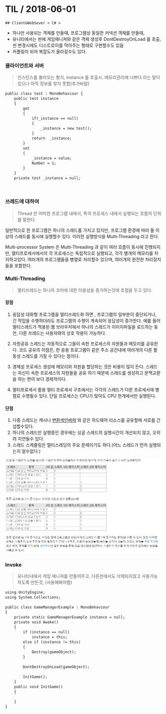 # TIL   / 2018-06-01
    ## Client&WebSever < C# >
 
- 하나만 사용되는 객체를 만들때, 프로그램상 동일한 커넥션 객체를 만들때,
- 유니티에서는 씬에 게임매니져와 같은 객체 생성후 DontDestroyOnLoad 를 호출, 씬 변경시에도 디스트로이를 막아주는 형태로 구현할수도 있음
- 커플링이 되어 복잡도가 올라갈수도 있다.

### 클라이언트와 서버
> 인스턴스를 불러오는 형식, instance 를 호출시..메모리관리에 나쁘다 라는 말이 있으나 아직 정보를 찾지 못함(추가바람)

```
public class test : MonoBehaviour {
    public test instance
    {
        get
        {
            if(_instance == null)
            {
                _instance = new test();
            }
            return  _instance;
        }
        set
        {
            _instance = value;
            Number = 1;
        }
    }
    private test _instance = null;



```

### 쓰레드에 대하여
 >Thread 란 어떠한 프로그램 내에서, 특히 프로세스 내에서 실행되는 흐름의 단위를 말한다.

  일반적으로 한 프로그램은 하나의 스레드를 가지고 있지만, 프로그램 환경에 따라 둘 이상의 스레드를 동시에 실행할수 있다. 이러한 실행방식을 Multi-Threading 라고 한다.

 Multi-processor System 은 Multi-Threading 과 같이 여러 흐름이 동시에 진행되지만, 멀티프로세서에서의 각 프로세스는 독립적으로 실행되고, 각각 별개의 메모리를 차지하고있다. 여러개의 프로그램들을 병렬로 처리할수 있으며, 여러개의 완전한 처리장치들을 포함한다.

### Multi-Threading
>멀티쓰레드는 하나의 코어에 대한 이용성을 증가하는것에 초점을 두고 있다.

#### 장점

1. 응답성
대화형 프로그램을 멀티쓰레드화 하면 , 프로그램의 일부분이 중단되거나, 긴 작업을 수행하더라도 프로그램의 수행이 계속되어 응답성이 증가한다.
예를 들어 멀티스레드가 적용된 웹 브라우저에서 하나의 스레드가 이미지파일을 로드하는 동안, 다른 쓰레드는 사용자와의 상호 작용이 가능하다.

2. 자원공유
스레드는 자동적으로 그들이 속한 프로세스의 자원들과 메모리를 공유한다. 코드 공유의 이점은, 한 응용 프로그램이 같은 주소 공간내에 여러개의 다른 활동성 스레드를 가질 수 있다는 점이다.

3. 경제성
프로세스 생성에 메모리와 자원을 할당하는 것은 비용이 많이 든다. 스레드는 자신이 속한 프로세스의 자원들을 공유 하기 때문에 스레드를 생성하고 문맥교환을 하는 편이 보다 경제적이다.

4. 멀티프로세서 활용
멀티 프로세서 구조에서는 각각의 스레드가 다른 프로세서에 병렬로 수행될수 있다. 단일 프로세스는 CPU가 많아도 CPU 한개에서만 실행된다.

#### 단점

1. 다중 스레드는 캐시나 [변환색인버퍼](https://www.wikiwand.com/ko/%EB%B3%80%ED%99%98_%EC%83%89%EC%9D%B8_%EB%B2%84%ED%8D%BC) 와 같은 하드웨어 리소스를 공유할때 서로를 간섭할수있다.
2. 하나의 스레드만 실행중인 경우에는 싱글 스레드의 실행시간이 개선되지 않고, 오히려 지연될수 있다.
3. 스레드 스케줄링은 멀티스레딩의 주요 문제이기도 하다.(어느 스레드가 먼저 실행되는지 알수없다.)

![예제(위키/스레드(컴퓨팅))](./THREAD.png)

### Invoke

> 유니티내에서 게임 매니져를 만들어주고,  다른씬에서도 삭제되지않고 사용가능하도록 만든것, (사용해봐야함)

```
using UnityEngine;
using System.Collections;

public class GameManagerExample : MonoBehaviour
{
    private static GameManagerExample instance = null;
    private void Awake()
    {
        if (instance == null)
            instance = this;
        else if (instance != this)
        {
            Destroy(gameObject);
        }

        DontDestroyOnLoad(gameObject);

        InitGame();
    }
    public void InitGame()
    {

    }
}
```
